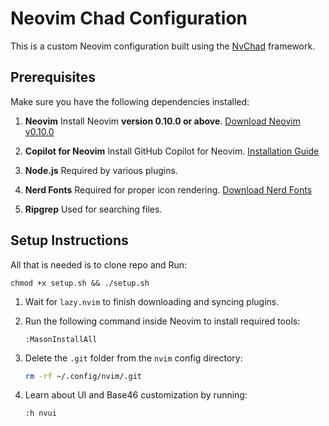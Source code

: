 
# Neovim Chad Configuration

This is a custom Neovim configuration built using the [NvChad](https://github.com/NvChad/NvChad) framework.

## Prerequisites

Make sure you have the following dependencies installed:

1. **Neovim**
   Install Neovim **version 0.10.0 or above**.
   [Download Neovim v0.10.0](https://github.com/neovim/neovim/releases/tag/v0.10.0)

2. **Copilot for Neovim**
   Install GitHub Copilot for Neovim.
   [Installation Guide](https://github.com/github/copilot.vim)

3. **Node.js**
   Required by various plugins.

4. **Nerd Fonts**
   Required for proper icon rendering.
   [Download Nerd Fonts](https://www.nerdfonts.com/)

5. **Ripgrep**
   Used for searching files.

## Setup Instructions

All that is needed is to clone repo and Run:

   ```
   chmod +x setup.sh && ./setup.sh
   ```

1. Wait for `lazy.nvim` to finish downloading and syncing plugins.
2. Run the following command inside Neovim to install required tools:

   ```
   :MasonInstallAll
   ```
3. Delete the `.git` folder from the `nvim` config directory:

   ```bash
   rm -rf ~/.config/nvim/.git
   ```
4. Learn about UI and Base46 customization by running:

   ```
   :h nvui
   ```
